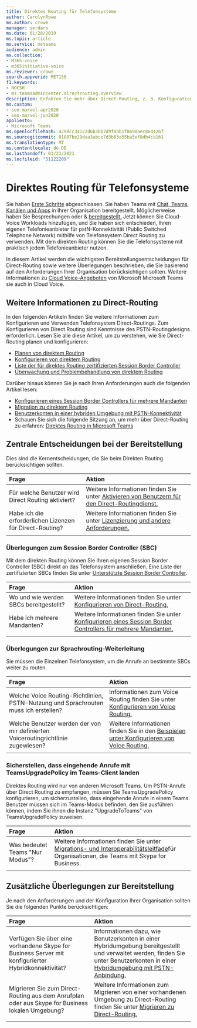 ```yaml
---
title: Direktes Routing für Telefonsysteme
author: CarolynRowe
ms.author: crowe
manager: serdars
ms.date: 01/28/2019
ms.topic: article
ms.service: msteams
audience: admin
ms.collection:
- M365-voice
- m365initiative-voice
ms.reviewer: crowe
search.appverid: MET150
f1.keywords:
- NOCSH
- ms.teamsadmincenter.directrouting.overview
description: Erfahren Sie mehr über Direct-Routing, z. B. Konfiguration, erforderliche Entscheidungen zur zentralen Bereitstellung und Überlegungen zum Voice Routing.
ms.custom:
- seo-marvel-apr2020
- seo-marvel-jun2020
appliesto:
- Microsoft Teams
ms.openlocfilehash: 4298cc34122d6b3bb7d9f9bb1f8698aec864426f
ms.sourcegitcommit: 01087be29daa3abce7d3b03a55ba5ef8db4ca161
ms.translationtype: MT
ms.contentlocale: de-DE
ms.lasthandoff: 03/23/2021
ms.locfileid: "51122209"
---
```

# <a name="phone-system-direct-routing"></a>Direktes Routing für Telefonsysteme

Sie haben [Erste Schritte](get-started-with-teams-quick-start.md) abgeschlossen. Sie haben Teams mit [Chat, Teams, Kanälen und Apps](deploy-chat-teams-channels-microsoft-teams-landing-page.md) in Ihrer Organisation bereitgestellt. Möglicherweise haben Sie Besprechungen oder & [bereitgestellt.](deploy-meetings-microsoft-teams-landing-page.md) Jetzt können Sie Cloud-Voice Workloads hinzufügen, und Sie haben sich entschieden, Ihren eigenen Telefonieanbieter für pstN-Konnektivität (Public Switched Telephone Network) mithilfe von Telefonsystem Direct Routing zu verwenden. Mit dem direkten Routing können Sie die Telefonsysteme mit praktisch jedem Telefonieanbieter nutzen.

In diesem Artikel werden die wichtigsten Bereitstellungsentscheidungen für Direct-Routing sowie weitere Überlegungen beschrieben, die Sie basierend auf den Anforderungen Ihrer Organisation berücksichtigen sollten. Weitere Informationen zu [Cloud Voice-Angeboten](cloud-voice-landing-page.md) von Microsoft Microsoft Teams sie auch in Cloud Voice.

## <a name="learn-more-about-direct-routing"></a>Weitere Informationen zu Direct-Routing

In den folgenden Artikeln finden Sie weitere Informationen zum Konfigurieren und Verwenden Telefonsystem Direct-Routings. Zum Konfigurieren von Direct Routing sind Kenntnisse des PSTN-Routingdesigns erforderlich. Lesen Sie alle diese Artikel, um zu verstehen, wie Sie Direct-Routing planen und konfigurieren:

- [Planen von direktem Routing](direct-routing-plan.md) 
- [Konfigurieren von direktem Routing](direct-routing-configure.md)
- [Liste der für direktes Routing zertifizierten Session Border Controller](direct-routing-border-controllers.md)
- [Überwachung und Problembehandlung von direktem Routing](direct-routing-monitor-and-troubleshoot.md)

Darüber hinaus können Sie je nach Ihren Anforderungen auch die folgenden Artikel lesen:

-  [Konfigurieren eines Session Border Controllers für mehrere Mandanten](direct-routing-sbc-multiple-tenants.md)
-  [Migration zu direktem Routing](direct-routing-migrating.md)
-  [Benutzerkonten in einer hybriden Umgebung mit PSTN-Konnektivität](direct-routing-user-accounts-in-a-hybrid-environment.md)
- Schauen Sie sich die folgende Sitzung an, um mehr über Direct-Routing zu erfahren: [Direktes Routing in Microsoft Teams](https://aka.ms/teams-direct-routing)

## <a name="core-deployment-decisions"></a>Zentrale Entscheidungen bei der Bereitstellung

Dies sind die Kernentscheidungen, die Sie beim Direkten Routing berücksichtigen sollten. 

|Frage|Aktion |
| :------------|:-------|
|Für welche Benutzer wird Direct Routing aktiviert? | Weitere Informationen finden Sie unter [Aktivieren von Benutzern für den Direct-Routingdienst.](direct-routing-configure.md) |
Habe ich die erforderlichen Lizenzen für Direct-Routing? | Weitere Informationen finden Sie unter [Lizenzierung und andere Anforderungen.](direct-routing-plan.md#licensing-and-other-requirements)
|||

### <a name="session-border-controller-sbc-considerations"></a>Überlegungen zum Session Border Controller (SBC)

Mit dem direkten Routing können Sie Ihren eigenen Session Border Controller (SBC) direkt an das Telefonsystem anschließen.  Eine Liste der zertifizierten SBCs finden Sie unter [Unterstützte Session Border Controller](direct-routing-border-controllers.md).

|Frage|Aktion |
|:------------|:-------|
| Wo und wie werden SBCs bereitgestellt? | Weitere Informationen finden Sie unter [Konfigurieren von Direct-Routing.](direct-routing-configure.md) | 
Habe ich mehrere Mandanten? | Weitere Informationen finden Sie unter [Konfigurieren eines Session Border Controllers für mehrere Mandanten.](direct-routing-sbc-multiple-tenants.md)|
|||

### <a name="voice-routing-considerations"></a>Überlegungen zur Sprachrouting-Weiterleitung

Sie müssen die Einzelnen Telefonsystem, um die Anrufe an bestimmte SBCs weiter zu routen.

|Frage|Aktion |
|:------------|:-------|
| Welche Voice Routing-Richtlinien, PSTN-Nutzung und Sprachrouten muss ich erstellen? | Informationen zum Voice Routing finden Sie unter [Konfigurieren von Voice Routing.](direct-routing-configure.md)
| Welche Benutzer werden der von mir definierten Voiceroutingrichtlinie zugewiesen? | Weitere Informationen finden Sie in den [Beispielen unter Konfigurieren von Voice Routing.](direct-routing-configure.md) |
|||

### <a name="ensure-incoming-calls-land-in-the-teams-client-using-teamsupgradepolicy"></a>Sicherstellen, dass eingehende Anrufe mit TeamsUpgradePolicy im Teams-Client landen

Direktes Routing wird nur von anderen Microsoft Teams. Um PSTN-Anrufe über Direct Routing zu empfangen, müssen Sie TeamsUpgradePolicy konfigurieren, um sicherzustellen, dass eingehende Anrufe in einem Teams. Benutzer müssen sich im Teams-Modus befinden, den Sie ausführen können, indem Sie ihnen die Instanz "UpgradeToTeams" von TeamsUpgradePolicy zuweisen. 

|Frage|Aktion |
|:------------|:-------|
|Was bedeutet Teams "Nur Modus"? | Weitere Informationen finden Sie unter [Migrations- und Interoperabilitätsleitfade](./migration-interop-guidance-for-teams-with-skype.md)für Organisationen, die Teams mit Skype for Business.|
|||

## <a name="additional-deployment-considerations"></a>Zusätzliche Überlegungen zur Bereitstellung

Je nach den Anforderungen und der Konfiguration Ihrer Organisation sollten Sie die folgenden Punkte berücksichtigen:

| Frage| Aktion |
| :------------|:-------|
| Verfügen Sie über eine vorhandene Skype for Business Server mit konfigurierter Hybridkonnektivität? |  Informationen dazu, wie Benutzerkonten in einer Hybridumgebung bereitgestellt und verwaltet werden, finden Sie unter Benutzerkonten in einer [Hybridumgebung mit PSTN-Anbindung.](direct-routing-user-accounts-in-a-hybrid-environment.md)| 
| Migrieren Sie zum Direct-Routing aus dem Anrufplan oder aus Skype for Business lokalen Umgebung? | Weitere Informationen zum Migrieren von einer vorhandenen Umgebung zu Direct-Routing finden Sie unter [Migrieren zu Direct-Routing.](direct-routing-migrating.md) |
|||